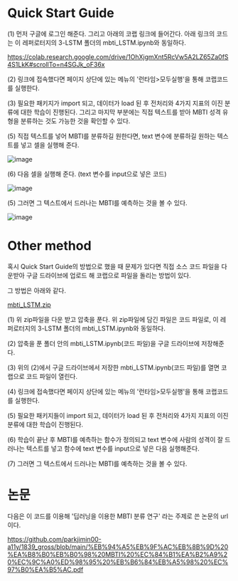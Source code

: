 # Quick Start Guide


(1) 먼저 구글에 로그인 해준다. 그리고 아래의 코랩 링크에 들어간다. 아래 링크의 코드는 이 레퍼로터지의 3-LSTM 폴더의 mbti_LSTM.ipynb와 동일하다.

https://colab.research.google.com/drive/1OhXjgmXnt5RcVw5A2LZ65Za0fS4S1LkK#scrollTo=n4SGJk_oF36x

(2) 링크에 접속했다면 페이지 상단에 있는 메뉴의 '런타임>모두실행'을 통해 코랩코드를 실행한다.

(3) 필요한 패키지가 import 되고, 데이터가 load 된 후 전처리와 4가지 지표의 이진 분류에 대한 학습이 진행된다.
    그리고 마지막 부분에는 직접 텍스트를 받아 MBTI 성격 유형을 분류하는 것도 가능한 것을 확인할 수 있다.

(5) 직접 텍스트를 넣어 MBTI를 분류하길 원한다면, text 변수에 분류하길 원하는 텍스트를 넣고 셀을 실행해 준다.

![image](https://user-images.githubusercontent.com/90343909/172702978-07c9c758-bc2a-4dc5-a80c-4a1390388b20.png)

(6) 다음 셀을 실행해 준다. (text 변수를 input으로 넣은 코드)

![image](https://user-images.githubusercontent.com/90343909/172702621-d27bb530-d7d7-452b-a491-72cccd4d6849.png)


(5) 그러면 그 텍스트에서 드러나는 MBTI를 예측하는 것을 볼 수 있다.

![image](https://user-images.githubusercontent.com/90343909/172703093-f070cabe-e4a0-4b0a-88fb-4c8742b97b42.png)



# Other method

혹시 Quick Start Guide의 방법으로 했을 때 문제가 있다면 직접 소스 코드 파일을 다운받아 구글 드라이브에 업로드 해 코랩으로 파일을 돌리는 방법이 있다.

그 방법은 아래와 같다.

[mbti_LSTM.zip](https://github.com/parkjimin00-a11y/1839_gross/files/8864295/mbti_LSTM.zip)

(1) 위 zip파일을 다운 받고 압축을 푼다. 위 zip파일에 담긴 파일은 코드 파일로, 이 레퍼로터지의 3-LSTM 폴더의 mbti_LSTM.ipynb와 동일하다.

(2) 압축을 푼 폴더 안의 mbti_LSTM.ipynb(코드 파일)을 구글 드라이브에 저장해준다.

(3) 위의 (2)에서 구글 드라이브에서 저장한 mbti_LSTM.ipynb(코드 파일)를 열면 코랩으로 코드 파일이 열린다.

(4) 링크에 접속했다면 페이지 상단에 있는 메뉴의 '런타임>모두실행'을 통해 코랩코드를 실행한다.

(5) 필요한 패키지들이 import 되고, 데이터가 load 된 후 전처리와 4가지 지표의 이진 분류에 대한 학습이 진행된다.

(6) 학습이 끝난 후 MBTI를 예측하는 함수가 정의되고 text 변수에 사람의 성격이 잘 드러나는 텍스트를 넣고 함수에 text 변수를 input으로 넣은 다음 실행해준다.

(7) 그러면 그 텍스트에서 드러나는 MBTI를 예측하는 것을 볼 수 있다.




# 논문

다음은 이 코드를 이용해 '딥러닝을 이용한 MBTI 분류 연구' 라는 주제로 쓴 논문의 url이다.

https://github.com/parkjimin00-a11y/1839_gross/blob/main/%EB%94%A5%EB%9F%AC%EB%8B%9D%20%EA%B8%B0%EB%B0%98%20MBTI%20%EC%84%B1%EA%B2%A9%20%EC%9C%A0%ED%98%95%20%EB%B6%84%EB%A5%98%20%EC%97%B0%EA%B5%AC.pdf

